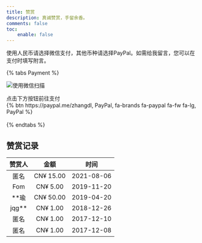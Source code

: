 ```yaml
---
title: 赞赏
description: 真诚赞赏，手留余香。
comments: false
toc:
    enable: false
---
```


使用人民币请选择微信支付，其他币种请选择PayPal。如需给我留言，您可以在支付时填写附言。

{% tabs Payment %}
<!-- tab 微信@fa-brands fa-weixin -->
![使用微信扫描](https://cos.pinlyu.com/file/wechat-donation.jpg#250x)
<!-- endtab -->

<!-- tab PayPal@fa-brands fa-paypal -->
<div class="text-center">点击下方按钮前往支付</div>
<div class="text-center">{% btn https://paypal.me/zhangdl, PayPal, fa-brands fa-paypal fa-fw fa-lg, PayPal %}</div>
<br/>
<!-- endtab -->
{% endtabs %}

## 赞赏记录
| 赞赏人 | 金额 | 时间 |
|:---:|:---:|:---:|
| 匿名 | CN¥ 15.00 | 2021-08-06 |
| Fom | CN¥ 5.00 | 2019-11-20 |
| **瑜 | CN¥ 50.00 | 2019-04-20 |
| jqg** | CN¥ 1.00 | 2018-12-26 |
| 匿名 | CN¥ 1.00 | 2017-12-10 |
| 匿名 | CN¥ 1.00 | 2017-12-08 |